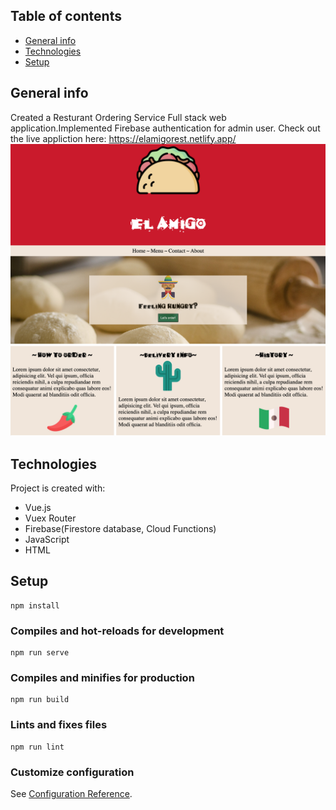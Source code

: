 ## Table of contents
* [General info](#general-info)
* [Technologies](#technologies)
* [Setup](#setup)


## General info
Created a Resturant Ordering Service Full stack web application.Implemented Firebase authentication for admin user. Check out the live appliction here: https://elamigorest.netlify.app/
![](menu.png)

## Technologies
Project is created with:
* Vue.js
* Vuex Router
* Firebase(Firestore database, Cloud Functions)
* JavaScript
* HTML
	



## Setup

```
npm install
```

### Compiles and hot-reloads for development

```
npm run serve
```

### Compiles and minifies for production

```
npm run build
```

### Lints and fixes files

```
npm run lint
```

### Customize configuration

See [Configuration Reference](https://cli.vuejs.org/config/).
